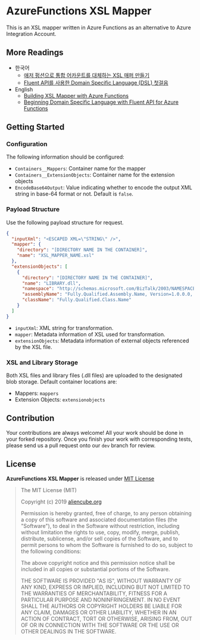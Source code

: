 # AzureFunctions XSL Mapper #

This is an XSL mapper written in Azure Functions as an alternative to Azure Integration Account.


## More Readings ##

* 한국어
  * [애저 펑션으로 통합 어카운트를 대체하는 XSL 매퍼 만들기](https://blog.aliencube.org/ko/2019/01/07/building-xsl-mapper-with-azure-functions/)
  * [Fluent API를 사용한 Domain Specific Language (DSL) 첫걸음](https://blog.aliencube.org/ko/2019/01/11/domain-specific-language-with-fluent-api/)
* English
  * [Building XSL Mapper with Azure Functions](https://devkimchi.com/2019/01/07/building-xsl-mapper-with-azure-functions/)
  * [Beginning Domain Specific Language with Fluent API for Azure Functions](https://devkimchi.com/2019/01/11/beginning-domain-specific-language-with-fluent-api-for-azure-functions/)


## Getting Started ##

### Configuration ###

The following information should be configured:

* `Containers__Mappers`: Container name for the mapper
* `Containers__ExtensionObjects`: Container name for the extension objects
* `EncodeBase64Output`: Value indicating whether to encode the output XML string in base-64 format or not. Default is `false`.


### Payload Structure ###

Use the following payload structure for request.

```json
{
  "inputXml": "<ESCAPED XML=\"STRING\" />",
  "mapper": {
    "directory": "[DIRECTORY NAME IN THE CONTAINER]",
    "name": "XSL_MAPPER_NAME.xsl"
  },
  "extensionObjects": [
    {
      "directory": "[DIRECTORY NAME IN THE CONTAINER]",
      "name": "LIBRARY.dll",
      "namespace": "http://schemas.microsoft.com/BizTalk/2003/NAMESPACE",
      "assemblyName": "Fully.Qualified.Assembly.Name, Version=1.0.0.0, Culture=neutral, PublicKeyToken=d7e94ac1875c97e9",
      "className": "Fully.Qualified.Class.Name"
    }
  ]
}
```

* `inputXml`: XML string for transformation.
* `mapper`: Metadata information of XSL used for transformation.
* `extensionObjects`: Metadata information of external objects referenced by the XSL file.


### XSL and Library Storage ##

Both XSL files and library files (.dll files) are uploaded to the designated blob storage. Default container locations are:

* Mappers: `mappers`
* Extension Objects: `extensionobjects`


## Contribution ##

Your contributions are always welcome! All your work should be done in your forked repository. Once you finish your work with corresponding tests, please send us a pull request onto our `dev` branch for review.


## License ##

**AzureFunctions XSL Mapper** is released under [MIT License](http://opensource.org/licenses/MIT)

> The MIT License (MIT)
>
> Copyright (c) 2019 [aliencube.org](http://aliencube.org)
> 
> Permission is hereby granted, free of charge, to any person obtaining a copy of this software and associated documentation files (the "Software"), to deal in the Software without restriction, including without limitation the rights to use, copy, modify, merge, publish, distribute, sublicense, and/or sell copies of the Software, and to permit persons to whom the Software is furnished to do so, subject to the following conditions:
> 
> The above copyright notice and this permission notice shall be included in all copies or substantial portions of the Software.
> 
> THE SOFTWARE IS PROVIDED "AS IS", WITHOUT WARRANTY OF ANY KIND, EXPRESS OR IMPLIED, INCLUDING BUT NOT LIMITED TO THE WARRANTIES OF MERCHANTABILITY, FITNESS FOR A PARTICULAR PURPOSE AND NONINFRINGEMENT. IN NO EVENT SHALL THE AUTHORS OR COPYRIGHT HOLDERS BE LIABLE FOR ANY CLAIM, DAMAGES OR OTHER LIABILITY, WHETHER IN AN ACTION OF CONTRACT, TORT OR OTHERWISE, ARISING FROM, OUT OF OR IN CONNECTION WITH THE SOFTWARE OR THE USE OR OTHER DEALINGS IN THE SOFTWARE.
